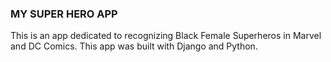 ### MY SUPER HERO APP

This is an app dedicated to recognizing Black Female Superheros in Marvel and DC Comics. This app was built with Django and Python.
